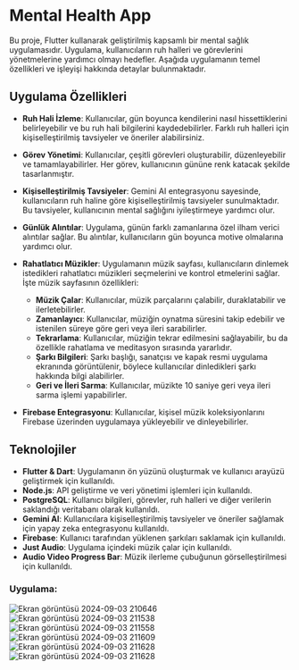 # Mental Health App

Bu proje, Flutter kullanarak geliştirilmiş kapsamlı bir mental sağlık uygulamasıdır. Uygulama, kullanıcıların ruh halleri ve görevlerini yönetmelerine yardımcı olmayı hedefler. Aşağıda uygulamanın temel özellikleri ve işleyişi hakkında detaylar bulunmaktadır.

## Uygulama Özellikleri

- **Ruh Hali İzleme**: Kullanıcılar, gün boyunca kendilerini nasıl hissettiklerini belirleyebilir ve bu ruh hali bilgilerini kaydedebilirler. Farklı ruh halleri için kişiselleştirilmiş tavsiyeler ve öneriler alabilirsiniz.

- **Görev Yönetimi**: Kullanıcılar, çeşitli görevleri oluşturabilir, düzenleyebilir ve tamamlayabilirler. Her görev, kullanıcının gününe renk katacak şekilde tasarlanmıştır.

- **Kişiselleştirilmiş Tavsiyeler**: Gemini AI entegrasyonu sayesinde, kullanıcıların ruh haline göre kişiselleştirilmiş tavsiyeler sunulmaktadır. Bu tavsiyeler, kullanıcının mental sağlığını iyileştirmeye yardımcı olur.

- **Günlük Alıntılar**: Uygulama, günün farklı zamanlarına özel ilham verici alıntılar sağlar. Bu alıntılar, kullanıcıların gün boyunca motive olmalarına yardımcı olur.

- **Rahatlatıcı Müzikler**: Uygulamanın müzik sayfası, kullanıcıların dinlemek istedikleri rahatlatıcı müzikleri seçmelerini ve kontrol etmelerini sağlar. İşte müzik sayfasının özellikleri:

  - **Müzik Çalar**: Kullanıcılar, müzik parçalarını çalabilir, duraklatabilir ve ilerletebilirler. 
  - **Zamanlayıcı**: Kullanıcılar, müziğin oynatma süresini takip edebilir ve istenilen süreye göre geri veya ileri sarabilirler.
  - **Tekrarlama**: Kullanıcılar, müziğin tekrar edilmesini sağlayabilir, bu da özellikle rahatlama ve meditasyon sırasında yararlıdır.
  - **Şarkı Bilgileri**: Şarkı başlığı, sanatçısı ve kapak resmi uygulama ekranında görüntülenir, böylece kullanıcılar dinledikleri şarkı hakkında bilgi alabilirler.
  - **Geri ve İleri Sarma**: Kullanıcılar, müzikte 10 saniye geri veya ileri sarma işlemi yapabilirler.

- **Firebase Entegrasyonu**: Kullanıcılar, kişisel müzik koleksiyonlarını Firebase üzerinden uygulamaya yükleyebilir ve dinleyebilirler.

## Teknolojiler

- **Flutter & Dart**: Uygulamanın ön yüzünü oluşturmak ve kullanıcı arayüzü geliştirmek için kullanıldı.
- **Node.js**: API geliştirme ve veri yönetimi işlemleri için kullanıldı.
- **PostgreSQL**: Kullanıcı bilgileri, görevler, ruh halleri ve diğer verilerin saklandığı veritabanı olarak kullanıldı.
- **Gemini AI**: Kullanıcılara kişiselleştirilmiş tavsiyeler ve öneriler sağlamak için yapay zeka entegrasyonu kullanıldı.
- **Firebase**: Kullanıcı tarafından yüklenen şarkıları saklamak için kullanıldı.
- **Just Audio**: Uygulama içindeki müzik çalar için kullanıldı.
- **Audio Video Progress Bar**: Müzik ilerleme çubuğunun görselleştirilmesi için kullanıldı.

### Uygulama:


![Ekran görüntüsü 2024-09-03 210646](https://github.com/user-attachments/assets/226ef210-f24b-4f07-8514-64c6abc47c0a)
![Ekran görüntüsü 2024-09-03 211538](https://github.com/user-attachments/assets/cdb61c55-50e1-436a-9f24-f28a4d0eb9ab)
![Ekran görüntüsü 2024-09-03 211558](https://github.com/user-attachments/assets/f4d20617-ceee-417b-b11f-8fed11e3e0b2)
![Ekran görüntüsü 2024-09-03 211609](https://github.com/user-attachments/assets/ab78a9ea-b004-4983-97db-755bfbcf19f8)
![Ekran görüntüsü 2024-09-03 211628](https://github.com/user-attachments/assets/501cb457-8b90-445e-adca-862d013d414b)
![Ekran görüntüsü 2024-09-03 211628](https://github.com/user-attachments/assets/c1826eed-a904-4759-abe7-5f869fb0fd58)
